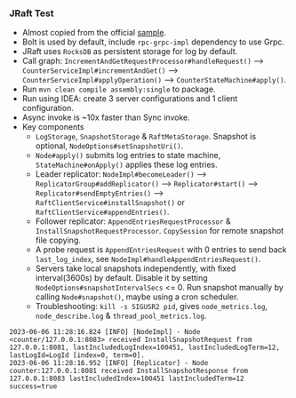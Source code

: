 ### JRaft Test

- Almost copied from the official [sample](https://github.com/sofastack/sofa-jraft/tree/master/jraft-example/src/main/java/com/alipay/sofa/jraft/example/counter).
- Bolt is used by default, include `rpc-grpc-impl` dependency to use Grpc.
- JRaft uses `RocksDB` as persistent storage for log by default.
- Call graph: `IncrementAndGetRequestProcessor#handleRequest()` --> `CounterServiceImpl#incrementAndGet()` --> `CounterServiceImpl#applyOperation()` --> `CounterStateMachine#apply()`. 
- Run `mvn clean compile assembly:single` to package.
- Run using IDEA: create 3 server configurations and 1 client configuration.
- Async invoke is ~10x faster than Sync invoke.
- Key components
  - `LogStorage`, `SnapshotStorage` & `RaftMetaStorage`. Snapshot is optional, `NodeOptions#setSnapshotUri()`.
  - `Node#apply()` submits log entries to state machine, `StateMachine#onApply()` applies these log entries.
  - Leader replicator: `NodeImpl#becomeLeader()` --> `ReplicatorGroup#addReplicator()` --> `Replicator#start()` --> `Replicator#sendEmptyEntries()` --> `RaftClientService#installSnapshot()` or `RaftClientService#appendEntries()`.
  - Follower replicator: `AppendEntriesRequestProcessor` & `InstallSnapshotRequestProcessor`. `CopySession` for remote snapshot file copying.
  - A probe request is `AppendEntriesRequest` with 0 entries to send back `last_log_index`, see `NodeImpl#handleAppendEntriesRequest()`.
  - Servers take local snapshots independently, with fixed interval(3600s) by default. Disable it by setting `NodeOptions#snapshotIntervalSecs` <= 0. Run snapshot manually by calling `Node#snapshot()`, maybe using a cron scheduler.
  - Troubleshooting: `kill -s SIGUSR2 pid`, gives `node_metrics.log`, `node_describe.log` & `thread_pool_metrics.log`.
```
2023-06-06 11:28:16.824 [INFO] [NodeImpl] - Node <counter/127.0.0.1:8083> received InstallSnapshotRequest from 127.0.0.1:8081, lastIncludedLogIndex=100451, lastIncludedLogTerm=12, lastLogId=LogId [index=0, term=0].
2023-06-06 11:28:16.952 [INFO] [Replicator] - Node counter:127.0.0.1:8081 received InstallSnapshotResponse from 127.0.0.1:8083 lastIncludedIndex=100451 lastIncludedTerm=12 success=true
```
